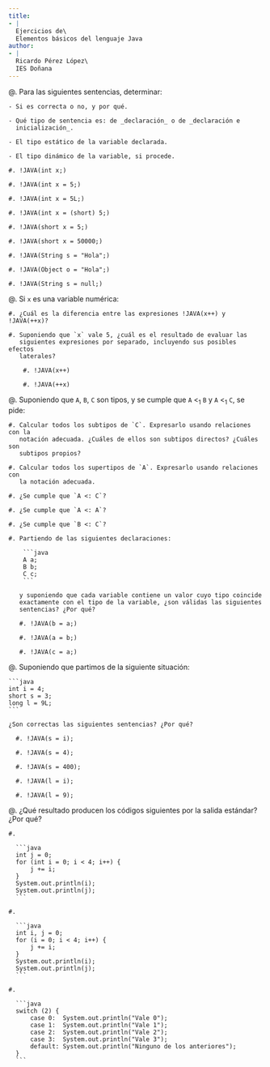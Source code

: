 ```yaml
---
title:
- |
  Ejercicios de\
  Elementos básicos del lenguaje Java
author:
- |
  Ricardo Pérez López\
  IES Doñana
---
```


@. Para las siguientes sentencias, determinar:

    - Si es correcta o no, y por qué.

    - Qué tipo de sentencia es: de _declaración_ o de _declaración e
      inicialización_.

    - El tipo estático de la variable declarada.

    - El tipo dinámico de la variable, si procede.

    #. !JAVA(int x;)

    #. !JAVA(int x = 5;)

    #. !JAVA(int x = 5L;)

    #. !JAVA(int x = (short) 5;)

    #. !JAVA(short x = 5;)

    #. !JAVA(short x = 50000;)

    #. !JAVA(String s = "Hola";)

    #. !JAVA(Object o = "Hola";)

    #. !JAVA(String s = null;)

@. Si `x` es una variable numérica:

    #. ¿Cuál es la diferencia entre las expresiones !JAVA(x++) y !JAVA(++x)?

    #. Suponiendo que `x` vale 5, ¿cuál es el resultado de evaluar las
       siguientes expresiones por separado, incluyendo sus posibles efectos
       laterales?

        #. !JAVA(x++)

        #. !JAVA(++x)

@. Suponiendo que `A`, `B`, `C` son tipos, y se cumple que `A` $<_1$ `B` y `A`
   $<_1$ `C`, se pide:

    #. Calcular todos los subtipos de `C`. Expresarlo usando relaciones con la
       notación adecuada. ¿Cuáles de ellos son subtipos directos? ¿Cuáles son
       subtipos propios?

    #. Calcular todos los supertipos de `A`. Expresarlo usando relaciones con
       la notación adecuada.

    #. ¿Se cumple que `A <: C`?

    #. ¿Se cumple que `A <: A`?

    #. ¿Se cumple que `B <: C`?

    #. Partiendo de las siguientes declaraciones:

        ```java
        A a;
        B b;
        C c;
        ```

       y suponiendo que cada variable contiene un valor cuyo tipo coincide
       exactamente con el tipo de la variable, ¿son válidas las siguientes
       sentencias? ¿Por qué?

       #. !JAVA(b = a;)

       #. !JAVA(a = b;)

       #. !JAVA(c = a;)

@. Suponiendo que partimos de la siguiente situación:

    ```java
    int i = 4;
    short s = 3;
    long l = 9L;
    ```

    ¿Son correctas las siguientes sentencias? ¿Por qué?

      #. !JAVA(s = i);

      #. !JAVA(s = 4);

      #. !JAVA(s = 400);

      #. !JAVA(l = i);

      #. !JAVA(l = 9);

@. ¿Qué resultado producen los códigos siguientes por la salida estándar? ¿Por
   qué?

    #.

      ```java
      int j = 0;
      for (int i = 0; i < 4; i++) {
          j += i;
      }
      System.out.println(i);
      System.out.println(j);
      ```

    #.

      ```java
      int i, j = 0;
      for (i = 0; i < 4; i++) {
          j += i;
      }
      System.out.println(i);
      System.out.println(j);
      ```

    #.

      ```java
      switch (2) {
          case 0:  System.out.println("Vale 0");
          case 1:  System.out.println("Vale 1");
          case 2:  System.out.println("Vale 2");
          case 3:  System.out.println("Vale 3");
          default: System.out.println("Ninguno de los anteriores");
      }
      ```
